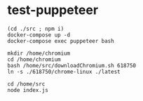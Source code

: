 # test-puppeteer

```shell
(cd ./src ; npm i)
docker-compose up -d
docker-compose exec puppeteer bash
```

```shell
mkdir /home/chromium
cd /home/chromium
bash /home/src/downloadChromium.sh 618750
ln -s ./618750/chrome-linux ./latest

cd /home/src
node index.js
```

